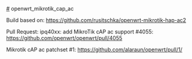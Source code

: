[#](#) openwrt_mikrotik_cap_ac

Build based on:
https://github.com/rusitschka/openwrt-mikrotik-hap-ac2

Pull Request: ipq40xx: add MikroTik cAP ac support #4055:
https://github.com/openwrt/openwrt/pull/4055

Mikrotik cAP ac patchset #1:
https://github.com/alaraun/openwrt/pull/1/
